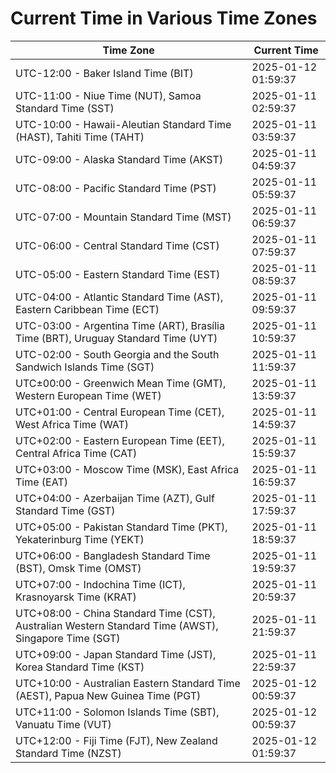 # Current Time in Various Time Zones

| Time Zone | Current Time |
|-----------|--------------|
| UTC-12:00 - Baker Island Time (BIT) | 2025-01-12 01:59:37 |
| UTC-11:00 - Niue Time (NUT), Samoa Standard Time (SST) | 2025-01-11 02:59:37 |
| UTC-10:00 - Hawaii-Aleutian Standard Time (HAST), Tahiti Time (TAHT) | 2025-01-11 03:59:37 |
| UTC-09:00 - Alaska Standard Time (AKST) | 2025-01-11 04:59:37 |
| UTC-08:00 - Pacific Standard Time (PST) | 2025-01-11 05:59:37 |
| UTC-07:00 - Mountain Standard Time (MST) | 2025-01-11 06:59:37 |
| UTC-06:00 - Central Standard Time (CST) | 2025-01-11 07:59:37 |
| UTC-05:00 - Eastern Standard Time (EST) | 2025-01-11 08:59:37 |
| UTC-04:00 - Atlantic Standard Time (AST), Eastern Caribbean Time (ECT) | 2025-01-11 09:59:37 |
| UTC-03:00 - Argentina Time (ART), Brasília Time (BRT), Uruguay Standard Time (UYT) | 2025-01-11 10:59:37 |
| UTC-02:00 - South Georgia and the South Sandwich Islands Time (SGT) | 2025-01-11 11:59:37 |
| UTC±00:00 - Greenwich Mean Time (GMT), Western European Time (WET) | 2025-01-11 13:59:37 |
| UTC+01:00 - Central European Time (CET), West Africa Time (WAT) | 2025-01-11 14:59:37 |
| UTC+02:00 - Eastern European Time (EET), Central Africa Time (CAT) | 2025-01-11 15:59:37 |
| UTC+03:00 - Moscow Time (MSK), East Africa Time (EAT) | 2025-01-11 16:59:37 |
| UTC+04:00 - Azerbaijan Time (AZT), Gulf Standard Time (GST) | 2025-01-11 17:59:37 |
| UTC+05:00 - Pakistan Standard Time (PKT), Yekaterinburg Time (YEKT) | 2025-01-11 18:59:37 |
| UTC+06:00 - Bangladesh Standard Time (BST), Omsk Time (OMST) | 2025-01-11 19:59:37 |
| UTC+07:00 - Indochina Time (ICT), Krasnoyarsk Time (KRAT) | 2025-01-11 20:59:37 |
| UTC+08:00 - China Standard Time (CST), Australian Western Standard Time (AWST), Singapore Time (SGT) | 2025-01-11 21:59:37 |
| UTC+09:00 - Japan Standard Time (JST), Korea Standard Time (KST) | 2025-01-11 22:59:37 |
| UTC+10:00 - Australian Eastern Standard Time (AEST), Papua New Guinea Time (PGT) | 2025-01-12 00:59:37 |
| UTC+11:00 - Solomon Islands Time (SBT), Vanuatu Time (VUT) | 2025-01-12 00:59:37 |
| UTC+12:00 - Fiji Time (FJT), New Zealand Standard Time (NZST) | 2025-01-12 01:59:37 |
